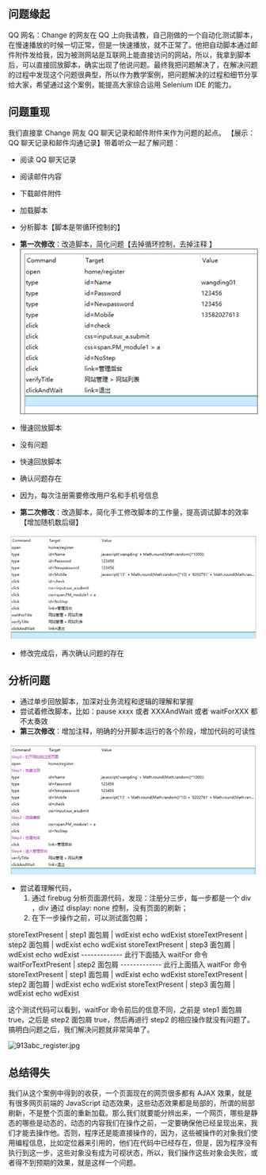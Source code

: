 ## 问题缘起
QQ 网名：Change 的网友在 QQ 上向我请教，自己刚做的一个自动化测试脚本，在慢速播放的时候一切正常，但是一快速播放，就不正常了。他把自动脚本通过邮件附件发给我，因为被测网站是互联网上能直接访问的网站，所以，我拿到脚本后，可以直接回放脚本，确实出现了他说问题。最终我把问题解决了，在解决问题的过程中发现这个问题很典型，所以作为教学案例，把问题解决的过程和细节分享给大家，希望通过这个案例，能提高大家综合运用 Selenium IDE 的能力。

## 问题重现
我们直接拿 Change 网友 QQ 聊天记录和邮件附件来作为问题的起点。
【展示：QQ 聊天记录和邮件沟通记录】带着听众一起了解问题：
- 阅读 QQ 聊天记录
- 阅读邮件内容
- 下载邮件附件
- 加载脚本
- 分析脚本【脚本是带循环控制的】
- **第一次修改**：改造脚本，简化问题【去掉循环控制，去掉注释  】
![1.png](images/913abc-1.png)

- 慢速回放脚本
- 没有问题
- 快速回放脚本
- 确认问题存在
- 因为，每次注册需要修改用户名和手机号信息
- **第二次修改**：改造脚本，简化手工修改脚本的工作量，提高调试脚本的效率【增加随机数后缀】

![2.png](images/913abc-2.png)


- 修改完成后，再次确认问题的存在

## 分析问题
- 通过单步回放脚本，加深对业务流程和逻辑的理解和掌握
- 尝试着修改脚本，比如：pause xxxx 或者  XXXAndWait  或者 waitForXXX 都不太奏效
- **第三次修改**：增加注释，明确的分开脚本运行的各个阶段，增加代码的可读性


![3.png](images/913abc-3.png)


- 尝试着理解代码，
    1. 通过 firebug 分析页面源代码，发现：注册分三步，每一步都是一个 div ，div 通过 display: none 控制，没有页面的刷新；
    2. 在下一步操作之前，可以测试面包屑；

storeTextPresent  |  step1 面包屑  | wdExist
echo wdExist
storeTextPresent  |  step2 面包屑 | wdExist
echo wdExist
storeTextPresent  |  step3 面包屑 | wdExist
echo wdExist
-------------  此行下面插入 waitFor 命令
waitForTextPresent  | step2 面包屑 
-------------  此行上面插入 waitFor 命令
storeTextPresent  |  step1 面包屑  | wdExist
echo wdExist
storeTextPresent  |  step2 面包屑 | wdExist
echo wdExist
storeTextPresent  |  step3 面包屑 | wdExist
echo wdExist

这个测试代码可以看到，waitFor 命令前后的信息不同，之前是 step1 面包屑 true，之后是 step2 面包屑 true，然后再进行 step2 的相应操作就没有问题了。搞明白问题之后，我们解决问题就非常简单了。

![913abc_register.jpg](images/913abc-4.png)

## 总结得失
我们从这个案例中得到的收获，一个页面现在的网页很多都有 AJAX 效果，就是有很多网页前端的 JavaScript 动态效果，这些动态效果都是局部的，所谓的局部刷新，不是整个页面的重新加载。那么我们就要能分辨出来，一个网页，哪些是静态的哪些是动态的，动态的内容我们在操作之前，一定要确保他已经呈现出来，我们才能去操作他。否则，程序还是能直接操作的，因为，这些被操作的对象我们使用编程信息，比如定位器来引用的，他们在代码中已经存在，但是，因为程序没有执行到这一步，这些对象没有成为可视状态，所以，我们操作这些对象会失败，或者得不到预期的效果，就是这样一个问题。

